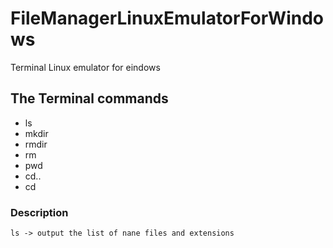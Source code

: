 # FileManagerLinuxEmulatorForWindows

Terminal Linux emulator for eindows<br>

## The Terminal commands
 * ls
 * mkdir
 * rmdir
 * rm
 * pwd
 * cd..
 * cd

### Description
```
ls -> output the list of nane files and extensions
```
